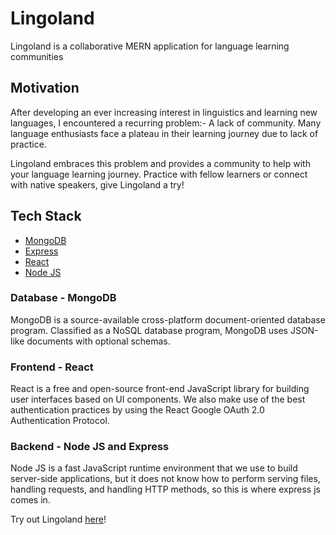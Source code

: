 # Lingoland

Lingoland is a collaborative MERN application for language learning communities

## Motivation

After developing an ever increasing interest in linguistics and learning new languages, I encountered a recurring problem:- A lack of community. Many language enthusiasts face a plateau in their learning journey due to lack of practice. 

Lingoland embraces this problem and provides a community to help with your language learning journey. Practice with fellow learners or connect with native speakers, give Lingoland a try!

## Tech Stack

- [MongoDB](https://www.mongodb.com/)
- [Express](https://expressjs.com/)
- [React](https://reactjs.org/)
- [Node JS](https://nodejs.org/en/about/)

### Database - MongoDB

MongoDB is a source-available cross-platform document-oriented database program. Classified as a NoSQL database program, MongoDB uses JSON-like documents with optional schemas. 

### Frontend - React

React is a free and open-source front-end JavaScript library for building user interfaces based on UI components. We also make use of the best authentication practices by using the React Google OAuth 2.0 Authentication Protocol.

### Backend - Node JS and Express

Node JS is a fast JavaScript runtime environment that we use to build server-side applications, but it does not know how to perform serving files, handling requests, and handling HTTP methods, so this is where express js comes in.

Try out Lingoland [here](https://lingoland.netlify.app/posts)!



